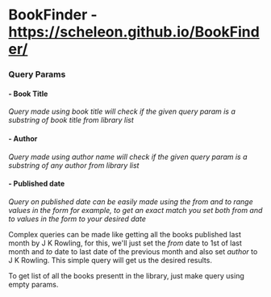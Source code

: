 # BookFinder - https://scheleon.github.io/BookFinder/

### Query Params

#### - Book Title

*Query made using book title will check if the  given query param is a substring of book title from library list*

#### - Author

*Query made using author name will check if the  given query param is a substring of any author from library list*

#### - Published date

*Query on published date can be easily made using the from and to range values in the form
for example, to get an exact match you set both from and to values in the form to your desired date*

Complex queries can be made like getting all the books published last month by J K Rowling,
for this, we'll just set the *from* date to 1st of last month and *to* date to last date of the previous month
and also set *author* to J K Rowling. This simple query will get us the desired results.

To get list of all the books presentt in the library, just make query using empty params.
